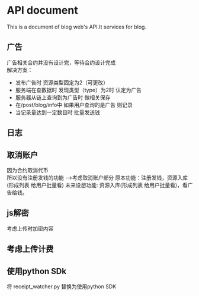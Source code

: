 ﻿# API document

This is a document of blog web's API.It services for blog.

## 广告
广告相关合约并没有设计完，等待合约设计完成  
解决方案：  
- 发布广告时 资源类型固定为2（可更改）  
- 服务端在查数据时 发现类型（type）为2时 认定为广告  
- 服务器从链上查询到为广告时 做相关保存  
- 在/post/blog/info中 如果用户查询的是广告 则记录  
- 当记录量达到一定数目时 批量发送钱

## 日志

## 取消账户
因为合约取消代币  
所以没有注册发钱的功能 ——>考虑取消账户部分
原本功能：注册发钱，资源入库(形成列表 给用户批量看)
未来设想功能: 资源入库(形成列表 给用户批量看)，看广告给钱。

## js解密
考虑上传时加密内容

## 考虑上传计费

##  使用python SDk
将 receipt_watcher.py 替换为使用python SDK

